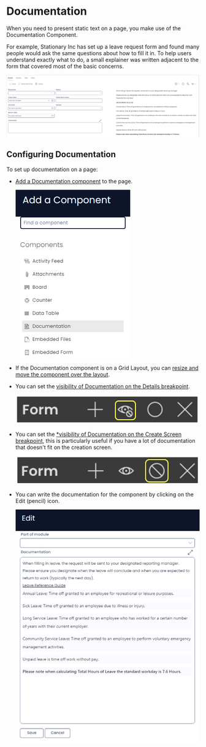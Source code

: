 # Documentation

When you need to present static text on a page, you make use of the Documentation Component.

For example, Stationary Inc has set up a leave request form and found many people would ask the same questions about how to fill it in. To help users understand exactly what to do, a small explainer was written adjacent to the form that covered most of the basic concerns.

![Documentation component example against a form](<Documentation Example.png>)

## Configuring Documentation

To set up documentation on a page:

- [Add a Documentation component](/docs/Rapid/3-Keyper%20Manual/2-Designer/2-Pages/5-how-to-guides/how-to-add-a-component/how-to-add-a-component.md "How to add a component to a Layout / Page?") to the page.

    ![Documentation in component list](<Documentation in component list.png>)
- If the Documentation component is on a Grid Layout, you can [resize and move the component over the layout](/docs/Rapid/3-Keyper%20Manual/2-Designer/2-Pages/5-how-to-guides/how-to-arrange-a-component-on-a-grid/how-to-arrange-a-component-on-a-grid.md "How to arrange a component on Grid layout?").

- You can set the [visibility of Documentation on the Details breakpoint](/docs/Rapid/3-Keyper%20Manual/2-Designer/2-Pages/5-how-to-guides/how-to-hide-components-on-breakpoints/how-to-hide-components-on-breakpoints.md "How to set a component to be visible / hidden on 'Item Details' and 'Create' breakpoints?").

    ![Visibility Toggle](<../Visiblity toggle.png>)

- You can set the [*visibility of Documentation on the Create Screen breakpoint](/docs/Rapid/3-Keyper%20Manual/2-Designer/2-Pages/5-how-to-guides/how-to-hide-components-on-breakpoints/how-to-hide-components-on-breakpoints.md "How to set a component to be visible / hidden on 'Item Details' and 'Create' breakpoints?"), this is particularly useful if you have a lot of documentation that doesn't fit on the creation screen.

    ![Display Toggle](<../Display toggle.png>)
- You can write the documentation for the component by clicking on the Edit (pencil) icon. 

    ![Documentation configuration](<Documentation configuration.png>)

